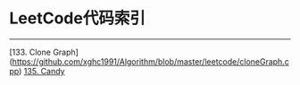 # LeetCode代码索引

------
[133. Clone Graph]
(https://github.com/xghc1991/Algorithm/blob/master/leetcode/cloneGraph.cpp)
[135. Candy](https://github.com/xghc1991/Algorithm/blob/master/leetcode/candy.cpp)
